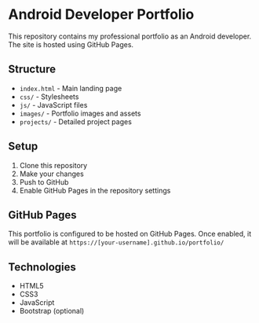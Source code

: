 # Android Developer Portfolio

This repository contains my professional portfolio as an Android developer. The site is hosted using GitHub Pages.

## Structure
- `index.html` - Main landing page
- `css/` - Stylesheets
- `js/` - JavaScript files
- `images/` - Portfolio images and assets
- `projects/` - Detailed project pages

## Setup
1. Clone this repository
2. Make your changes
3. Push to GitHub
4. Enable GitHub Pages in the repository settings

## GitHub Pages
This portfolio is configured to be hosted on GitHub Pages. Once enabled, it will be available at `https://[your-username].github.io/portfolio/`

## Technologies
- HTML5
- CSS3
- JavaScript
- Bootstrap (optional) 